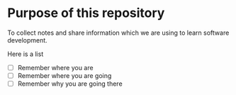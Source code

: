 Purpose of this repository
=====================
To collect notes and share information which we are using to learn software development.

Here is a list
- [ ] Remember where you are
- [ ] Remember where you are going
- [ ] Remember why you are going there